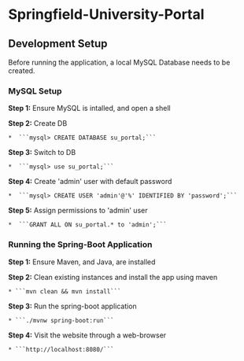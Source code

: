 # Springfield-University-Portal

## Development Setup

Before running the application, a local MySQL Database needs to be created.

### MySQL Setup
**Step 1:** Ensure MySQL is intalled, and open a shell

**Step 2:** Create DB

    *  ```mysql> CREATE DATABASE su_portal;```

**Step 3:** Switch to DB
    
    *  ```mysql> use su_portal;```

**Step 4:** Create 'admin' user with default password
    
    *  ```mysql> CREATE USER 'admin'@'%' IDENTIFIED BY 'password';```

**Step 5:** Assign permissions to 'admin' user
    
    *  ```GRANT ALL ON su_portal.* to 'admin';```

### Running the Spring-Boot Application

**Step 1:** Ensure Maven, and Java, are installed

**Step 2:** Clean existing instances and install the app using maven
    
    * ```mvn clean && mvn install```

**Step 3:** Run the spring-boot application
    
    * ```./mvnw spring-boot:run```

**Step 4:** Visit the website through a web-browser
    
    * ```http://localhost:8080/```
